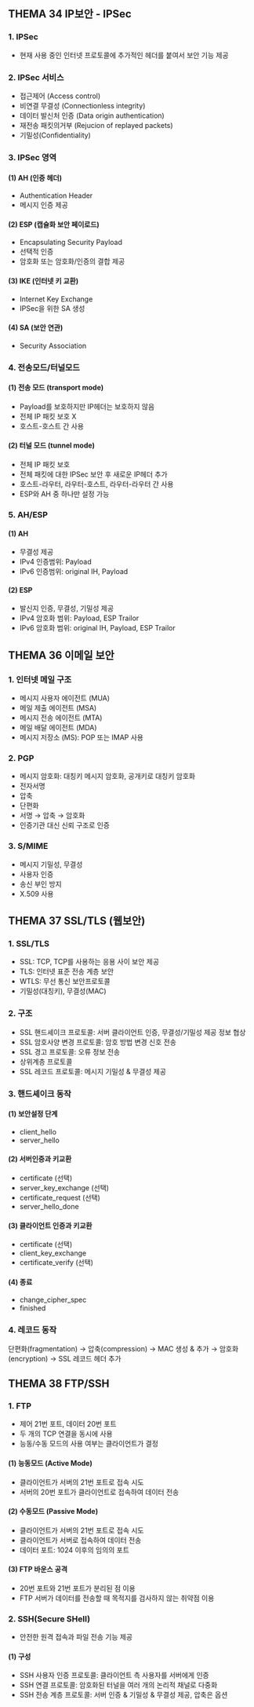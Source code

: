 ## **THEMA 34 IP보안 - IPSec**

### 1. IPSec
- 현재 사용 중인 인터넷 프로토콜에 추가적인 헤더를 붙여서 보안 기능 제공

### 2. IPSec 서비스
- 접근제어 (Access control)
- 비연결 무결성 (Connectionless integrity)
- 데이터 발신처 인증 (Data origin authentication)
- 재전송 패킷의거부 (Rejucion of replayed packets)
- 기밀성(Confidentiality)

### 3. IPSec 영역
#### (1) AH (인증 헤더)
- Authentication Header
- 메시지 인증 제공

#### (2) ESP (캡슐화 보안 페이로드)
- Encapsulating Security Payload
- 선택적 인증
- 암호화 또는 암호화/인증의 결합 제공

#### (3) IKE (인터넷 키 교환)
- Internet Key Exchange
- IPSec을 위한 SA 생성

#### (4) SA (보안 연관)
- Security Association

### 4. 전송모드/터널모드
#### (1) 전송 모드 (transport mode)
- Payload를 보호하지만 IP헤더는 보호하지 않음
- 전체 IP 패킷 보호 X
- 호스트-호스트 간 사용

#### (2) 터널 모드 (tunnel mode)
- 전체 IP 패킷 보호
- 전체 패킷에 대한 IPSec 보안 후 새로운 IP헤더 추가
- 호스트-라우터, 라우터-호스트, 라우터-라우터 간 사용
- ESP와 AH 중 하나만 설정 가능

### 5. AH/ESP
#### (1) AH
- 무결성 제공
- IPv4 인증범위: Payload
- IPv6 인증범위: original IH, Payload

#### (2) ESP
- 발신지 인증, 무결성, 기밀성 제공
- IPv4 암호화 범위: Payload, ESP Trailor
- IPv6 암호화 범위: original IH, Payload, ESP Trailor



## **THEMA 36 이메일 보안**
### 1. 인터넷 메일 구조
- 메시지 사용자 에이전트 (MUA)
- 메일 제출 에이전트 (MSA)
- 메시지 전송 에이전트 (MTA)
- 메일 배달 에이전트 (MDA)
- 메시지 저장소 (MS): POP 또는 IMAP 사용

### 2. PGP
- 메시지 암호화: 대칭키 메시지 암호화, 공개키로 대칭키 암호화
- 전자서명
- 압축
- 단편화
- 서명 → 압축 → 암호화
- 인증기관 대신 신뢰 구조로 인증

### 3. S/MIME
- 메시지 기밀성, 무결성
- 사용자 인증
- 송신 부인 방지
- X.509 사용



## **THEMA 37 SSL/TLS (웹보안)**

### 1. SSL/TLS
- SSL: TCP, TCP를 사용하는 응용 사이 보안 제공
- TLS: 인터넷 표준 전송 계층 보안
- WTLS: 무선 통신 보안프로토콜
- 기밀성(대칭키), 무결성(MAC)

### 2. 구조
- SSL 핸드셰이크 프로토콜: 서버 클라이언트 인증, 무결성/기밀성 제공 정보 협상
- SSL 암호사양 변경 프로토콜: 암호 방법 변경 신호 전송
- SSL 경고 프로토콜: 오류 정보 전송
- 상위계층 프로토콜
- SSL 레코드 프로토콜: 메시지 기밀성 & 무결성 제공

### 3. 핸드셰이크 동작
#### (1) 보안설정 단계
- client_hello
- server_hello

#### (2) 서버인증과 키교환
- certificate (선택)
- server_key_exchange (선택)
- certificate_request (선택)
- server_hello_done

#### (3) 클라이언트 인증과 키교환
- certificate (선택)
- client_key_exchange
- certificate_verify (선택)

#### (4) 종료
- change_cipher_spec
- finished

### 4. 레코드 동작
단편화(fragmentation) → 압축(compression) → MAC 생성 & 추가 → 암호화(encryption) → SSL 레코드 헤더 추가



## **THEMA 38 FTP/SSH**

### 1. FTP
- 제어 21번 포트, 데이터 20번 포트
- 두 개의 TCP 연결을 동시에 사용
- 능동/수동 모드의 사용 여부는 클라이언트가 결정

#### (1) 능동모드 (Active Mode)
- 클라이언트가 서버의 21번 포트로 접속 시도
- 서버의 20번 포트가 클라이언트로 접속하여 데이터 전송

#### (2) 수동모드 (Passive Mode)
- 클라이언트가 서버의 21번 포트로 접속 시도
- 클라이언트가 서버로 접속하여 데이터 전송
- 데이터 포트: 1024 이후의 임의의 포트

#### (3) FTP 바운스 공격
- 20번 포트와 21번 포트가 분리된 점 이용
- FTP 서버가 데이터를 전송할 때 목적지를 검사하지 않는 취약점 이용

### 2. SSH(Secure SHell)
- 안전한 원격 접속과 파일 전송 기능 제공

#### (1) 구성
- SSH 사용자 인증 프로토콜: 클라이언트 측 사용자를 서버에게 인증
- SSH 연결 프로토콜: 암호화된 터널을 여러 개의 논리적 채널로 다중화
- SSH 전송 계층 프로토콜: 서버 인증 & 기밀성 & 무결성 제공, 압축은 옵션


